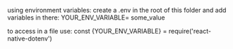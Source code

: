 using environment variables:
create a .env in the root of this folder and add variables in there:
YOUR_ENV_VARIABLE= some_value

to access in a file use:
const {YOUR_ENV_VARIABLE} = require('react-native-dotenv')
